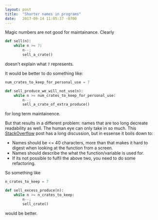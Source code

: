```yaml
---
layout: post
title:  "Shorter names in programs"
date:   2017-09-14 11:05:37 -0700
---
```


Magic numbers are not good for maintainance. Clearly
```python
def sell(n):
    while n >= 7:
        n--;
        sell_a_crate()
```
doesn't explain what `7` represents.

It would be better to do something like:

```python
num_crates_to_keep_for_personal_use = 7

def sell_produce_we_will_not_use(n):
    while n >= num_crates_to_keep_for_personal_use:
        n--;
        sell_a_crate_of_extra_produce()
```
for long term maintainence.

But that results in a different problem:
names that are too long decreate readability as well.
The human eye can only take in so much.
This [StackOverflow](https://stackoverflow.com/questions/1017624/when-is-a-function-name-too-long) 
post has a long discussion, but in essense it boils down to:


* Names should be <= 40 characters, 
    more than that makes it hard to digest when looking
    at the function from a screen.
* Names should describe the what the function/variable is used for.
* If its not possible to fulfil the above two, you need to do some refactoring.

So something like
```python
n_crates_to_keep = 7

def sell_excess_produce(n):
    while n >= n_crates_to_keep:
        n--;
        sell_crate()
```
would be better.

